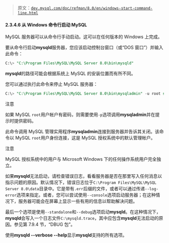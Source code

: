 > 原文：[`dev.mysql.com/doc/refman/8.0/en/windows-start-command-line.html`](https://dev.mysql.com/doc/refman/8.0/en/windows-start-command-line.html)

#### 2.3.4.6 从 Windows 命令行启动 MySQL

MySQL 服务器可以从命令行手动启动。这可以在任何版本的 Windows 上完成。

要从命令行启动**mysqld**服务器，您应该启动控制台窗口（或“DOS 窗口”）并输入此命令：

```sql
C:\> "C:\Program Files\MySQL\MySQL Server 8.0\bin\mysqld"
```

**mysqld**的路径可能会根据系统上 MySQL 的安装位置而有所不同。

您可以通过执行此命令来停止 MySQL 服务器：

```sql
C:\> "C:\Program Files\MySQL\MySQL Server 8.0\bin\mysqladmin" -u root shutdown
```

注意

如果 MySQL `root`用户帐户有密码，则需要使用`-p`选项调用**mysqladmin**并在提示时提供密码。

此命令调用 MySQL 管理实用程序**mysqladmin**连接到服务器并告诉其关闭。该命令以 MySQL `root`用户身份连接，这是 MySQL 授权系统中的默认管理帐户。

注意

MySQL 授权系统中的用户与 Microsoft Windows 下的任何操作系统用户完全独立。

如果**mysqld**无法启动，请检查错误日志，看看服务器是否在那里写入任何消息以指示问题的原因。默认情况下，错误日志位于`C:\Program Files\MySQL\MySQL Server 8.0\data`目录中。它是带有`.err`后缀的文件，或者可以通过传递`--log-error`选项来指定。或者，您可以尝试使用`--console`选项启动服务器；在这种情况下，服务器可能会在屏幕上显示一些有用的信息以帮助解决问题。

最后一个选项是使用`--standalone`和`--debug`选项启动**mysqld**。在这种情况下，**mysqld**会写入一个日志文件`C:\mysqld.trace`，其中应包含**mysqld**无法启动的原因。参见第 7.9.4 节，“DBUG 包”。

使用**mysqld --verbose --help**显示**mysqld**支持的所有选项。
